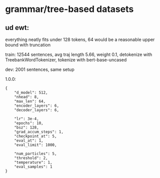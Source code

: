 # grammar/tree-based datasets

## ud ewt:

everything neatly fits under 128 tokens, 64 would be
a reasonable upper bound with truncation

train:
12544 sentences, avg traj length 5.66, weight 0.1, detokenize with
TreebankWordTokenizer, tokenize with bert-base-uncased

dev:
2001 sentences, same setup

1.0.0:
```
{
    "d_model": 512,
    "nhead": 8,
    "max_len": 64,
    "encoder_layers": 6,
    "decoder_layers": 6,

    "lr": 3e-4,
    "epochs": 10,
    "bsz": 128,
    "grad_accum_steps": 1,
    "checkpoint_at": 5,
    "eval_at": 1,
    "eval_limit": 1000,

    "num_particles": 5,
    "threshold": 2,
    "temperature": 1,
    "eval_samples": 1
}
```